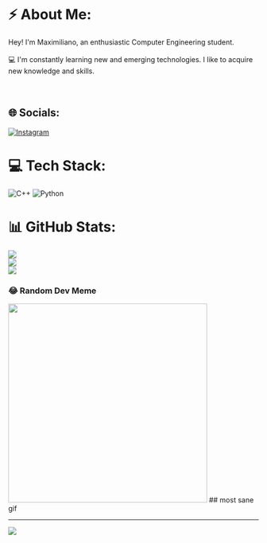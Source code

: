 # ⚡ About Me:
Hey! I'm Maximiliano, an enthusiastic Computer Engineering student.<br><br>💻 I'm constantly learning new and emerging technologies. I like to acquire new knowledge and skills.<br><br><br> 


## 🌐 Socials:
[![Instagram](https://img.shields.io/badge/Instagram-%23E4405F.svg?logo=Instagram&logoColor=white)](https://instagram.com/maxxee._) 

# 💻 Tech Stack:
![C++](https://img.shields.io/badge/c++-%2300599C.svg?style=for-the-badge&logo=c%2B%2B&logoColor=white) ![Python](https://img.shields.io/badge/python-3670A0?style=for-the-badge&logo=python&logoColor=ffdd54)
# 📊 GitHub Stats:
![](https://github-readme-stats.vercel.app/api?username=maxxee1&theme=blue-green&hide_border=false&include_all_commits=true&count_private=false)<br/>
![](https://github-readme-streak-stats.herokuapp.com/?user=maxxee1&theme=blue-green&hide_border=false)<br/>
![](https://github-readme-stats.vercel.app/api/top-langs/?username=maxxee1&theme=blue-green&hide_border=false&include_all_commits=true&count_private=false&layout=compact)

### 😂 Random Dev Meme
<img src='https://randommeme-five.vercel.app/' style="height: 400px;"/>
## most sane gif


---
[![](https://visitcount.itsvg.in/api?id=maxxee1&icon=7&color=10)](https://visitcount.itsvg.in)

<!-- Proudly created with GPRM ( https://gprm.itsvg.in ) -->
